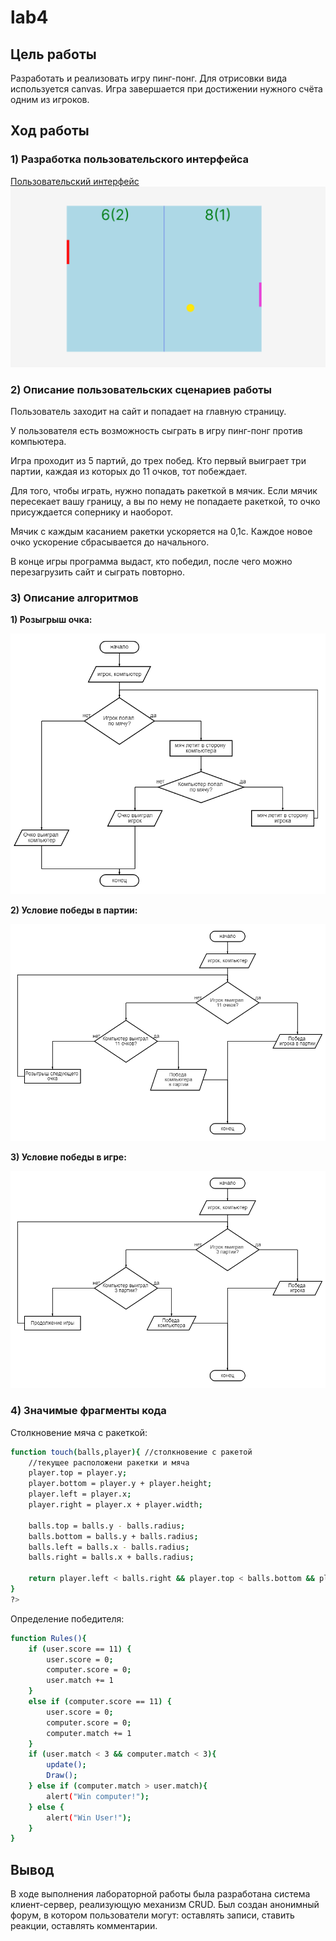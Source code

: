 # lab4
## Цель работы
Разработать и реализовать игру пинг-понг. Для отрисовки вида используется canvas. Игра завершается при достижении нужного счёта одним из игроков.

## Ход работы

### 1) Разработка пользовательского интерфейса

[Пользовательский интерфейс](https://www.figma.com/file/TwAftJMGVcVuqynRlKpPAo/Untitled?t=EufwWkbxpgjCXBv5-0)
![Пользовательский интерфейс](https://github.com/evgeniimarkovskii2003/lab4/blob/main/UI.PNG)

### 2) Описание пользовательских сценариев работы
Пользователь заходит на сайт и попадает на главную страницу. 

У пользователя есть возможность сыграть в игру пинг-понг против компьютера. 

Игра проходит из 5 партий, до трех побед. Кто первый выиграет три партии, каждая из которых до 11 очков, тот побеждает.

Для того, чтобы играть, нужно попадать ракеткой в мячик. Если мячик пересекает вашу границу, а вы по нему не попадаете ракеткой, то очко присуждается сопернику и наоборот. 

Мячик с каждым касанием ракетки ускоряется на 0,1с. Каждое новое очко ускорение сбрасывается до начального.

В конце игры программа выдаст, кто победил, после чего можно перезагрузить сайт и сыграть повторно.
### 3) Описание алгоритмов

**1) Розыгрыш очка:**

<img src="https://github.com/evgeniimarkovskii2003/lab4/blob/main/point%20draw.png">

**2) Условие победы в партии:**

<img src="https://github.com/evgeniimarkovskii2003/lab4/blob/main/victory%20condition%20in%20the%20game.png">

**3) Условие победы в игре:**

<img src="https://github.com/evgeniimarkovskii2003/lab4/blob/main/match%20win%20condition.png">





### 4) Значимые фрагменты кода

Столкновение мяча с ракеткой: 
```sh
function touch(balls,player){ //столкновение с ракетой
    //текущее расположени ракетки и мяча
    player.top = player.y;
    player.bottom = player.y + player.height;
    player.left = player.x;
    player.right = player.x + player.width;

    balls.top = balls.y - balls.radius;
    balls.bottom = balls.y + balls.radius;
    balls.left = balls.x - balls.radius;
    balls.right = balls.x + balls.radius;

    return player.left < balls.right && player.top < balls.bottom && player.right > balls.left && player.bottom > balls.top;
}
?>
```

Определение победителя:
```sh
function Rules(){ 
	if (user.score == 11) {
		user.score = 0;
		computer.score = 0;
		user.match += 1
	}
	else if (computer.score == 11) {
		user.score = 0;
		computer.score = 0;
		computer.match += 1
	}
    if (user.match < 3 && computer.match < 3){
        update();
        Draw();
    } else if (computer.match > user.match){
        alert("Win computer!");
    } else {
        alert("Win User!");
    }
}
```
## Вывод
В ходе выполнения лабораторной работы была разработана система клиент-сервер, реализующую механизм CRUD. Был создан анонимный форум, в котором пользователи могут: оставлять записи, ставить реакции, оставлять комментарии. 
